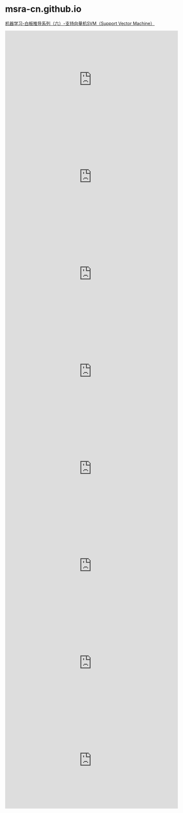# msra-cn.github.io
[机器学习-白板推导系列（六）-支持向量机SVM（Support Vector Machine）](https://www.youtube.com/playlist?list=PLRGV9uvV54S2s14OP8KXAJ2rEgdbc2afm)

<iframe width="560" height="315" src="https://www.youtube.com/embed/tPGP1pOEX8w" frameborder="0" allow="accelerometer; autoplay; encrypted-media; gyroscope; picture-in-picture" allowfullscreen></iframe>

<iframe width="560" height="315" src="https://www.youtube.com/embed/vHcoE-eobok" frameborder="0" allow="accelerometer; autoplay; encrypted-media; gyroscope; picture-in-picture" allowfullscreen></iframe>

<iframe width="560" height="315" src="https://www.youtube.com/embed/TcPa2xaiX38" frameborder="0" allow="accelerometer; autoplay; encrypted-media; gyroscope; picture-in-picture" allowfullscreen></iframe>

<iframe width="560" height="315" src="https://www.youtube.com/embed/yT2WJ9njUsE" frameborder="0" allow="accelerometer; autoplay; encrypted-media; gyroscope; picture-in-picture" allowfullscreen></iframe>

<iframe width="560" height="315" src="https://www.youtube.com/embed/tPGP1pOEX8w" frameborder="0" allow="accelerometer; autoplay; encrypted-media; gyroscope; picture-in-picture" allowfullscreen></iframe>

<iframe width="560" height="315" src="https://www.youtube.com/embed/FhTq-gdKbTM" frameborder="0" allow="accelerometer; autoplay; encrypted-media; gyroscope; picture-in-picture" allowfullscreen></iframe>

<iframe width="560" height="315" src="https://www.youtube.com/embed/ykEWJr-2x3c" frameborder="0" allow="accelerometer; autoplay; encrypted-media; gyroscope; picture-in-picture" allowfullscreen></iframe>

<iframe width="560" height="315" src="https://www.youtube.com/embed/lvEFgm8vuz8" frameborder="0" allow="accelerometer; autoplay; encrypted-media; gyroscope; picture-in-picture" allowfullscreen></iframe>
